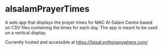 # alsalamPrayerTimes
A web app that displays the prayer times for MAC Al-Salam Centre based on CSV files containing the times for each day. The app is meant to be used on a vertical display.

Currently hosted and accessible at https://faisal.pythonanywhere.com/
 
